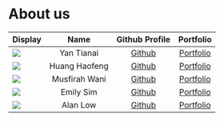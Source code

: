 # About us

| Display                                                        |     Name      |                Github Profile                 |               Portfolio                |
|----------------------------------------------------------------|:-------------:|:---------------------------------------------:|:--------------------------------------:|
| ![](https://avatars.githubusercontent.com/u/95752177?size=100) |  Yan Tianai   |    [Github](https://github.com/TianaiYan)     |   [Portfolio](docs/team/johndoe.md)    |
| ![](https://avatars.githubusercontent.com/u/60375639?size=100) | Huang Haofeng |   [Github](https://github.com/a1021492980)    | [Portfolio](docs/team/HuangHaofeng.md) |
| ![](https://avatars.githubusercontent.com/u/69451253?size=100) | Musfirah Wani | [Github](https://github.com/Musfirahe0556596) |   [Portfolio](docs/team/johndoe.md)    |
| ![](https://avatars.githubusercontent.com/u/69447944?size=100) |   Emily Sim   |    [Github](https://github.com/emilysim00)    |    [Portfolio](docs/team/emily.md)     |
| ![](https://avatars.githubusercontent.com/u/30099983?size=100) |   Alan Low    |   [Github](https://github.com/alanlowzies)    | [Portfolio](docs/team/alanlowzies.md)  |
